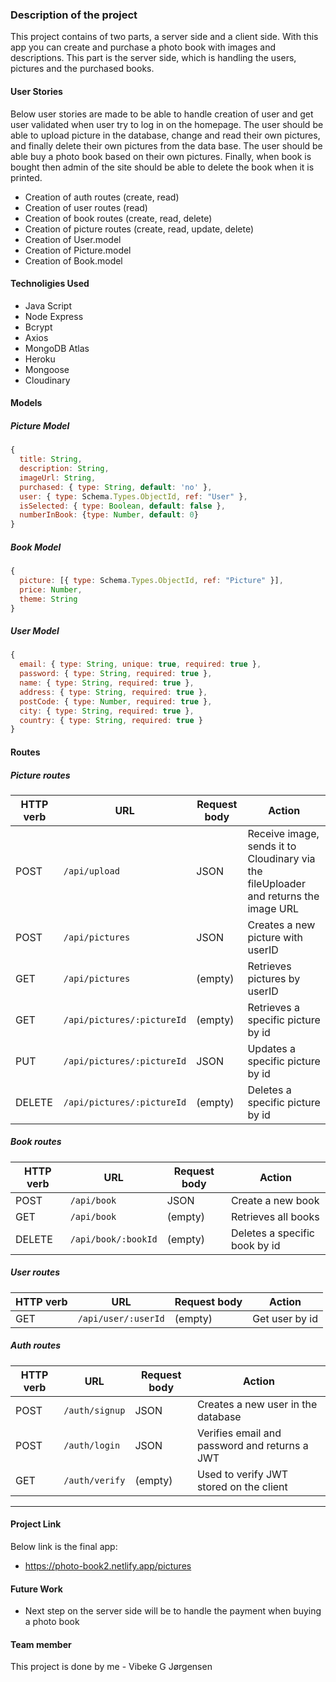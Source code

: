 ### Description of the project

This project contains of two parts, a server side and a client side. With this app you can create and purchase a photo book with images and descriptions. This part is the server side, which is handling the users, pictures and the purchased books.

#### User Stories
Below user stories are made to be able to handle creation of user and get user validated when user try to log in on the homepage. The user should be able to upload picture in the database, change and read their own pictures, and finally delete their own pictures from the data base. The user should be able buy a photo book based on their own pictures. Finally, when book is bought then admin of the site should be able to delete the book when it is printed.

- Creation of auth routes (create, read)
- Creation of user routes (read)
- Creation of book routes (create, read, delete)
- Creation of picture routes (create, read, update, delete)
- Creation of User.model
- Creation of Picture.model
- Creation of Book.model

#### Technoligies Used
- Java Script
- Node Express
- Bcrypt
- Axios
- MongoDB Atlas
- Heroku
- Mongoose
- Cloudinary

#### Models
##### Picture Model
```js
{
  title: String,
  description: String,
  imageUrl: String,
  purchased: { type: String, default: 'no' },
  user: { type: Schema.Types.ObjectId, ref: "User" },
  isSelected: { type: Boolean, default: false },
  numberInBook: {type: Number, default: 0}
}
```

##### Book Model
```js
{
  picture: [{ type: Schema.Types.ObjectId, ref: "Picture" }],
  price: Number,
  theme: String
}
```

##### User Model
```js
{
  email: { type: String, unique: true, required: true },
  password: { type: String, required: true },
  name: { type: String, required: true },
  address: { type: String, required: true },
  postCode: { type: Number, required: true },
  city: { type: String, required: true },
  country: { type: String, required: true }
}
```

#### Routes

##### Picture routes

| HTTP verb | URL                        | Request body | Action                                                                              |
| --------- | -------------------------- | ------------ | ------------------------------------------------------------------------------------|
| POST      | `/api/upload`              | JSON         | Receive image, sends it to Cloudinary via the fileUploader and returns the image URL|
| POST      | `/api/pictures`            | JSON         | Creates a new picture with userID                                                   |
| GET       | `/api/pictures`            | (empty)      | Retrieves pictures by userID                                                        |
| GET       | `/api/pictures/:pictureId` | (empty)      | Retrieves a specific picture by id                                                  |
| PUT       | `/api/pictures/:pictureId` | JSON         | Updates a specific picture by id                                                    |
| DELETE    | `/api/pictures/:pictureId` | (empty)      | Deletes a specific picture by id                                                    |

##### Book routes

| HTTP verb | URL                        | Request body | Action                        |
| --------- | -------------------------- | ------------ | ----------------------------- |
| POST      | `/api/book`                | JSON         | Create a new book             |
| GET       | `/api/book`                | (empty)      | Retrieves all books           |
| DELETE    | `/api/book/:bookId`        | (empty)      | Deletes a specific book by id |

##### User routes

| HTTP verb | URL                  | Request body | Action                     |
| --------- | -------------------- | ------------ | -------------------------- |
| GET       | `/api/user/:userId`  | (empty)      | Get user by id             |

##### Auth routes
| HTTP verb | URL                        | Request body | Action                                         |
| --------- | -------------------------- | ------------ | ---------------------------------------------- |
| POST      | `/auth/signup`             | JSON         | Creates a new user in the database             |
| POST      | `/auth/login`              | JSON         | Verifies email and password and returns a JWT  |
| GET       | `/auth/verify`             | (empty)      | Used to verify JWT stored on the client        |

<hr>

#### Project Link
Below link is the final app:
- https://photo-book2.netlify.app/pictures

#### Future Work
- Next step on the server side will be to handle the payment when buying a photo book

#### Team member
This project is done by me - Vibeke G Jørgensen


